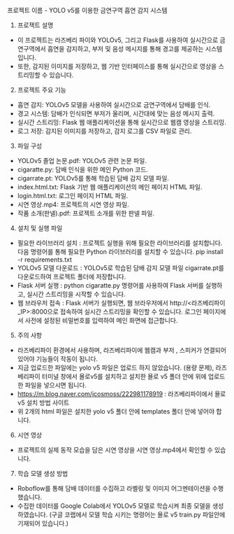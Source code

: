 프로젝트 이름 - YOLO v5를 이용한 금연구역 흡연 감지 시스템

1) 프로잭트 설명
- 이 프로젝트는 라즈베리 파이와 YOLOv5, 그리고 Flask를 사용하여 실시간으로 금연구역에서 흡연을 감지하고, 부저 및 음성 메시지를 통해 경고를 제공하는 시스템입니다. 
- 또한, 감지된 이미지를 저장하고, 웹 기반 인터페이스를 통해 실시간으로 영상을 스트리밍할 수 있습니다.

2) 프로젝트 주요 기능
- 흡연 감지: YOLOv5 모델을 사용하여 실시간으로 금연구역에서 담배를 인식.
- 경고 시스템: 담배가 인식되면 부저가 울리며, 시간대에 맞는 음성 메시지 출력.
- 실시간 스트리밍: Flask 웹 애플리케이션을 통해 실시간으로 웹캠 영상을 스트리밍.
- 로그 저장: 감지된 이미지를 저장하고, 감지 로그를 CSV 파일로 관리.

3) 파일 구성
- YOLOv5 졸업 논문.pdf: YOLOv5 관련 논문 파일.
- cigaratte.py: 담배 인식을 위한 메인 Python 코드.
- cigarrate.pt: YOLOv5를 통해 학습된 담배 감지 모델 파일.
- index.html.txt: Flask 기반 웹 애플리케이션의 메인 페이지 HTML 파일.
- login.html.txt: 로그인 페이지 HTML 파일.
- 시연 영상.mp4: 프로젝트의 시연 영상 파일.
- 작품 소개(판넬).pdf: 프로젝트 소개를 위한 판넬 파일.

4) 설치 및 실행 파일
- 필요한 라이브러리 설치 : 프로젝트 실행을 위해 필요한 라이브러리를 설치합니다. 다음 명령어를 통해 필요한 Python 라이브러리를 설치할 수 있습니다. pip install -r requirements.txt
- YOLOv5 모델 다운로드 : YOLOv5로 학습된 담배 감지 모델 파일 cigarrate.pt를 다운로드하여 프로젝트 폴더에 저장합니다.
- Flask 서버 실행 : python cigaratte.py 명령어를 사용하여 Flask 서버를 실행하고, 실시간 스트리밍을 시작할 수 있습니다.
- 웹 브라우저 접속 : Flask 서버가 실행되면, 웹 브라우저에서 http://<라즈베리파이_IP>:8000으로 접속하여 실시간 스트리밍을 확인할 수 있습니다. 로그인 페이지에서 사전에 설정된 비밀번호를 입력하여 메인 화면에 접근합니다.

5) 주의 사항
- 라즈베리파이 환경에서 사용하며, 라즈베리파이에 웹캠과 부저 , 스피커가 연결되어 있어야 기능들이 작동이 됩니다.
- 지금 업로드한 파일에는 yolo v5 파일은 업로드 하지 않았습니다. (용량 문제), 라즈베리파이 터미널 창에서 욜로v5를 설치하고 설치한 욜로 v5 폴더 안에 위에 업로드 한 파일을 넣으시면 됩니다.
- https://m.blog.naver.com/jcosmoss/222981178919 : 라즈베리파이에서 욜로v5 설치 방법 사이트
- 위 2개의 html 파일은 설치한 yolo v5 폴더 안에 templates 폴더 안에 넣어야 합니다.

6) 시연 영상
- 프로젝트의 실제 동작 모습을 담은 시연 영상을 시연 영상.mp4에서 확인할 수 있습니다.

7) 학습 모델 생성 방법
- Roboflow를 통해 담배 데이터를 수집하고 라벨링 및 이미지 어그멘테이션을 수행했습니다.
- 수집한 데이터를 Google Colab에서 YOLOv5 모델로 학습시켜 최종 모델을 생성하였습니다. (구글 코랩에서 모델 학습 시키는 명령어는 욜로 v5 train.py 파일안에 기재되어 있습니다.)
